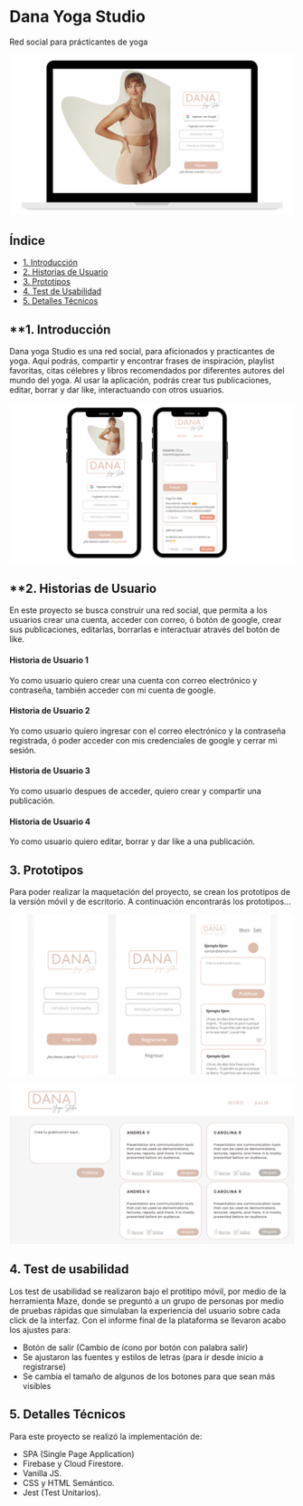 # Dana Yoga Studio

Red social para prácticantes de yoga

![Imágen de la página de bienvenida](./src/image/welcome-dana-yoga-studio.png)

## Índice

* [1. Introducción](#1-Introducción)
* [2. Historias de Usuario](#2-Historias-de-usuario)
* [3. Prototipos](#3-Prototipos)
* [4. Test de Usabilidad](#4-Test-de-usabilidad)
* [5. Detalles Técnicos](#5-Detalles-técnicos)


## **1. Introducción

Dana yoga Studio es una red social, para aficionados y practicantes de yoga. Aquí podrás, compartir y encontrar frases de inspiración, playlist favoritas, citas célebres y libros recomendados por diferentes autores del mundo del yoga. Al usar la aplicación, podrás crear tus publicaciones, editar, borrar y dar like, interactuando con otros usuarios.  

![Imágen de la vista móvil](./src/image/view-dana-yoga-studio-mobile.png)


## **2. Historias de Usuario

En este proyecto se busca construir una red social, que permita a los usuarios crear una cuenta, acceder con correo, ó botón de google, crear sus publicaciones, editarlas, borrarlas e interactuar através del botón de like. 


#### Historia de Usuario 1
Yo como usuario quiero crear una cuenta con correo electrónico y contraseña, también acceder con mi cuenta de google.
#### Historia de Usuario 2
Yo como usuario quiero ingresar con el correo electrónico y la contraseña registrada, ó poder acceder con mis credenciales de google y cerrar mi sesión. 
#### Historia de Usuario 3
Yo como usuario despues de acceder, quiero crear y compartir una publicación.
#### Historia de Usuario 4
Yo como usuario quiero editar, borrar y dar like a una publicación. 


## **3. Prototipos**

Para poder realizar la maquetación del proyecto, se crean los prototipos de la versión móvil y de escritorio. A continuación encontrarás los prototipos...

![Imágen de prototipo móvil](./src/image/Prototipo-mobile-dana-yoga-studio.png)

![Imágen de prototipo móvil](./src/image/Prototipo-desk-dana-yoga-studio.png)


## **4. Test de usabilidad**
Los test de usabilidad se realizaron bajo el protitipo móvil, por medio de la herramienta Maze, donde se preguntó a un grupo de personas por medio de pruebas rápidas que simulaban la experiencia del usuario sobre cada click de la interfaz. Con el informe final de la plataforma se llevaron acabo los ajustes para:

* Botón de salir (Cambio de ícono por botón con palabra salir)
* Se ajustaron las fuentes y estilos de letras (para ir desde inicio a registrarse)
* Se cambia el tamaño de algunos de los botones para que sean más visibles


## **5. Detalles Técnicos**

Para este proyecto se realizó la implementación de:

* SPA (Single Page Application)
* Firebase y Cloud Firestore.
* Vanilla JS.
* CSS y HTML Semántico.
* Jest (Test Unitarios).


